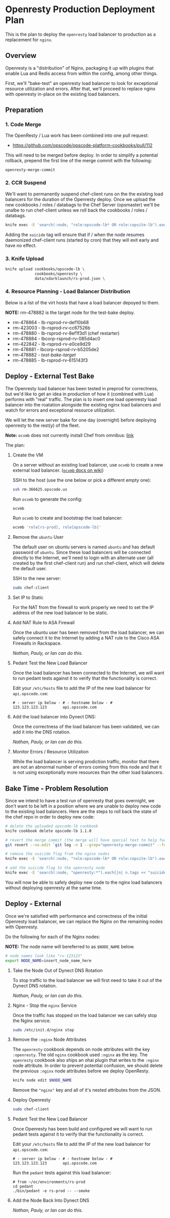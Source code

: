 # Openresty Production Deployment Plan

This is the plan to deploy the `openresty` load balancer to production as a replacement for `nginx`.

## Overview

Openresty is a "distribution" of Nginx, packaging it up with plugins that enable Lua and Redis access from within the config, among other things.

First, we'll "bake-test" an openresty load balancer to look for exceptional resource utilization and errors. After that, we'll proceed to replace nginx with openresty in-place on the existing load balancers.

## Preparation

### 1. Code Merge

The OpenResty / Lua work has been combined into one pull request:

* https://github.com/opscode/opscode-platform-cookbooks/pull/112

This will need to be merged before deploy. In order to simplify a potential rollback, prepend the first line of the merge commit with the following:

```
openresty-merge-commit
```

### 2. CCR Suspend

We'll want to permanently suspend chef-client runs on the the existing load balancers for the duration of the Openresty deploy. Once we upload the new cookbooks / roles / databags to the Chef Server (opsmaster) we'll be unalbe to run chef-client unless we roll back the cookbooks / roles / databags.

```bash
knife exec -E 'search(:node, "role:opscode-lb* OR role:copsite-lb").each{|n| n.tags << "suicide"; n.save}'
```

Adding the `suicide` tag will ensure that if / when the node resumes daemonized chef-client runs (started by cron) that they will exit early and have no effect.

### 3. Knife Upload

```bash
knife upload cookbooks/opscode-lb \
             cookbooks/openresty \
             data/xdarklaunch/rs-prod.json \
```

### 4. Resource Planning - Load Balancer Distribution

Below is a list of the virt hosts that have a load balancer depoyed to them.

**NOTE:** rm-478882 is the target node for the test-bake deploy.

* rm-478864 - lb-rsprod-rv-def10b68
* rm-423003 - lb-rsprod-rv-cc67526b
* rm-478880 - lb-rsprod-rv-8ef1f3d1 (chef restarter)
* rm-478884 - lbcorp-rsprod-rv-085d4ac0
* rm-422842 - lb-rsprod-rv-e0ce9d29
* rm-478881 - lbcorp-rsprod-rv-b5205de2
* rm-478882 - *test-bake-target*
* rm-478885 - lb-rsprod-rv-615143f3

## Deploy - External Test Bake

The Openresty load balancer has been tested in preprod for correctness, but we'd like to get an idea in production of how it (combined with Lua) performs with "real" traffic. The plan is to insert one load openresty load balancer into the roatation alongside the existing nginx load balancers and watch for errors and exceptional resource utilization.

We will let the new server bake for one day (overnight) before deploying openresty to the rest(y) of the fleet.

**Note:** `ocvmb` does not currently install Chef from omnibus: [link](https://tickets.corp.opscode.com/browse/OC-7369)

The plan:

1. Create the VM

   On a server without an existing load balancer, use `ocvmb` to create a new external load balancer. ([`ocvmb` docs on wiki](http://wiki.corp.opscode.com/display/CORP/Rackspace+Production#RackspaceProduction-CreatingVMsusing%7B%7Bocvmb%7D%7D))

   SSH to the host (use the one below or pick a different empty one):

   ```bash
   ssh rm-366625.opscode.us
   ```

   Run `ocvmb` to generate the config:

   ```bash
   ocvmb
   ```

   Run `ocvmb` to create and bootstrap the load balancer:

   ```bash
   ocvmb 'role[rs-prod], role[opscode-lb]'
   ```

1. Remove the `ubuntu` User

   The default user on ubuntu servers is named `ubuntu` and has default password of `ubuntu`. Since these load balancers will be connected directly to the Internet, we'll need to login with an alternate user (all created by the first chef-client run) and run chef-client, which will delete the default user.

   SSH to the new server:

   ```bash
   sudo chef-client
   ```

1. Set IP to Static

   For the NAT from the firewall to work properly we need to set the IP address of the new load balancer to be static.

1. Add NAT Rule to ASA Firewall

   Once the ubuntu user has been removed from the load balancer, we can safely connect it to the Internet by adding a NAT rule to the Cisco ASA Firewalls in Rackspace.

   *Nathan, Pauly, or Ian can do this.*

1. Pedant Test the New Load Balancer

   Once the load balancer has been connected to the Internet, we will want to run pedant tests against it to verify that the functionality is correct.

   Edit your `/etc/hosts` file to add the IP of the new load balancer for `api.opscode.com`:

   ```
   # - server ip below - # - hostname below - #
   123.123.123.123       api.opscode.com
   ```

1. Add the load balancer into Dynect DNS:

   Once the correctness of the load balancer has been validated, we can add it into the DNS rotation.

   *Nathan, Pauly, or Ian can do this.*

1. Monitor Errors / Resource Utilization

   While the load balancer is serving prodiction traffic, monitor that there are not an abnormal number of errors coming from this node and that it is not using exceptionally more resources than the other load balancers.

## Bake Time - Problem Resolution

Since we intend to have a test run of openresty that goes overnight, we don't want to be left in a position where we are unable to deploy new code to the existing load balancers. Here are the steps to roll back the state of the chef repo in order to deploy new code:

```bash
# delete the uploaded opscode-lb cookbook
knife cookbook delete opscode-lb 1.1.0

# revert the merge commit (the merge will have special text to help facilitate matching)
git revert --no-edit `git log -n 1 --grep="openresty-merge-commit" --format=%H`

# remove the suicide flag from the nginx nodes
knife exec -E 'search(:node, "role:opscode-lb* OR role:copsite-lb").each{|n| n.tags.delete "suicide"; n.save}'

# add the suicide flag to the openresty node
knife exec -E 'search(:node, "openresty:*").each{|n| n.tags << "suicide"; n.save}'
```

You will now be able to safely deploy new code to the nginx load balancers without deploying openresty at the same time.

## Deploy - External

Once we're satisfied with performance and correctness of the initial Openresty load balancer, we can replace the Nginx on the remaining nodes with Openresty.

Do the following for each of the Nginx nodes:

**NOTE:** The node name will bereferred to as `$NODE_NAME` below.

```bash
# node names look like "rv-123123"
export NODE_NAME=insert_node_name_here
```

1. Take the Node Out of Dynect DNS Rotation

   To stop traffic to the load balancer we will first need to take it out of the Dynect DNS rotation.

   *Nathan, Pauly, or Ian can do this.*

1. Nginx - Stop the `nginx` Service

   Once the traffic has stopped on the load balancer we can safely stop the Nginx service.

   ```bash
   sudo /etc/init.d/nginx stop
   ```

1. Remove the `:nginx` Node Attributes

   The `openresty` cookbook depends on node attributes with the key `:openresty`. The old `nginx` cookbook used `:nginx` as the key. The `openresty` cookbook also ships an ohai plugin that writes to the `:nginx` node attribute. In order to prevent potential confusion, we should delete the previous `:nginx` node attributes before we deploy OpenResty.

   ```bash
   knife node edit $NODE_NAME
   ```

   Remove the `"nginx"` key and all of it's nested attributes from the JSON.

1. Deploy Openresty

   ```bash
   sudo chef-client
   ```

1. Pedant Test the New Load Balancer

   Once Openresty has been build and configured we will want to run pedant tests against it to verify that the functionality is correct.

   Edit your `/etc/hosts` file to add the IP of the new load balancer for `api.opscode.com`:

   ```
   # - server ip below - # - hostname below - #
   123.123.123.123       api.opscode.com
   ```

   Run the `pedant` tests against this load balancer:

   ```
   # from ~/oc/environments/rs-prod
   cd pedant
   ./bin/pedant -e rs-prod -- --smoke
   ```

1. Add the Node Back Into Dynect DNS

   *Nathan, Pauly, or Ian can do this.*
